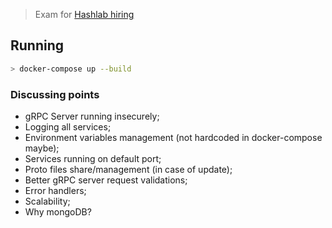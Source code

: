 > Exam for [Hashlab hiring](https://github.com/hashlab/hiring/blob/master/portuguese/back-challenge.md)

## Running
```bash
> docker-compose up --build
```

### Discussing points
* gRPC Server running insecurely;
* Logging all services;
* Environment variables management (not hardcoded in docker-compose maybe);
* Services running on default port;
* Proto files share/management (in case of update);
* Better gRPC server request validations;
* Error handlers;
* Scalability;
* Why mongoDB?